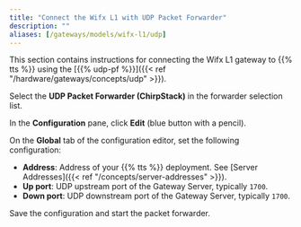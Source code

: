 ```yaml
---
title: "Connect the Wifx L1 with UDP Packet Forwarder"
description: ""
aliases: [/gateways/models/wifx-l1/udp]
---
```


This section contains instructions for connecting the Wifx L1 gateway to {{% tts %}} using the [{{% udp-pf %}}]({{< ref "/hardware/gateways/concepts/udp" >}}).

<!--more-->

Select the **UDP Packet Forwarder (ChirpStack)** in the forwarder selection list.

In the **Configuration** pane, click **Edit** (blue button with a pencil).

On the **Global** tab of the configuration editor, set the following configuration:

- **Address**: Address of your {{% tts %}} deployment. See [Server Addresses]({{< ref "/concepts/server-addresses" >}}).
- **Up port**: UDP upstream port of the Gateway Server, typically `1700`.
- **Down port**: UDP downstream port of the Gateway Server, typically `1700`.

Save the configuration and start the packet forwarder.
